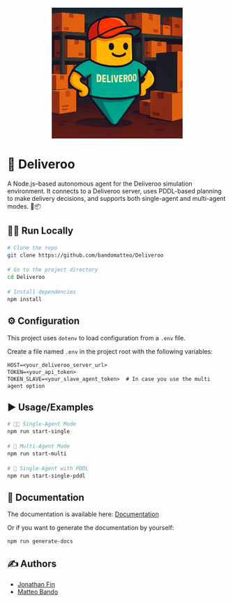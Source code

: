 
<p align="center">
<img src="img/logo.png" alt="Alt Text" width="300" height="300">
</p>

# 🚀 Deliveroo

A Node.js–based autonomous agent for the Deliveroo simulation environment. It connects to a Deliveroo server, uses PDDL-based planning to make delivery decisions, and supports both single-agent and multi-agent modes. 🤖📦


## 🏃‍♂️ Run Locally


```bash
# Clone the repo
git clone https://github.com/bandomatteo/Deliveroo

# Go to the project directory
cd Deliveroo

# Install dependencies
npm install
```

## ⚙️ Configuration
This project uses `dotenv` to load configuration from a `.env` file. 

Create a file named `.env` in the project root with the following variables:
```dotenv
HOST=<your_deliveroo_server_url>
TOKEN=<your_api_token>
TOKEN_SLAVE=<your_slave_agent_token>  # In case you use the multi agent option

```
## ▶️ Usage/Examples

```bash
# 🧑‍💻 Single-Agent Mode
npm run start-single

# 👥 Multi-Agent Mode
npm run start-multi

# 📑 Single-Agent with PDDL
npm run start-single-pddl
```

## 📄  Documentation

The documentation is available here: [Documentation](https://linktodocumentation)

Or if you want to generate the documentation by yourself:
```bash
npm run generate-docs
```



## ✍️ Authors
- [Jonathan Fin](https://github.com/Nathanoj02)
- [Matteo Bando](https://github.com/bandomatteo)




